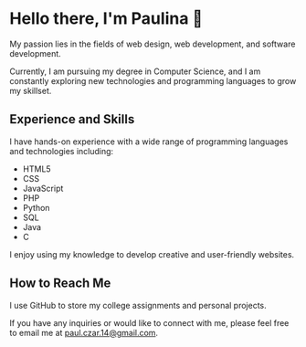 # Hello there, I'm Paulina 👋

My passion lies in the fields of web design, web development, and software development. 

Currently, I am pursuing my degree in Computer Science, and I am constantly exploring new technologies and programming languages to grow my skillset.

## Experience and Skills

I have hands-on experience with a wide range of programming languages and technologies including:

- HTML5
- CSS
- JavaScript
- PHP
- Python
- SQL
- Java
- C

I enjoy using my knowledge to develop creative and user-friendly websites.

## How to Reach Me

I use GitHub to store my college assignments and personal projects. 

If you have any inquiries or would like to connect with me, please feel free to email me at paul.czar.14@gmail.com.
